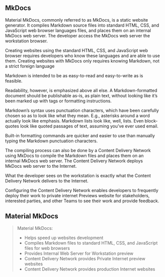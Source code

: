 
##  MkDocs

Material MkDocs, commonly referred to as MkDocs, is a static website generator. It compiles Markdown source files into standard HTML, CSS, and JavaScript web browser languages files, and places them on an internal MkDocs web server. The developer access the MkDocs web server the workstation browser.

Creating websites using the standard HTML, CSS, and JavaScript web browser requires developers who know these languages and are able to use them. Creating websites with MkDocs only requires knowing Markdown, not a strict foreign language

Markdown is intended to be as easy-to-read and easy-to-write as is feasible.

Readability, however, is emphasized above all else. A Markdown-formatted document should be publishable as-is, as plain text, without looking like it’s been marked up with tags or formatting instructions.

Markdown’s syntax uses punctuation characters, which have been carefully chosen so as to look like what they mean. E.g., asterisks around a word actually look like emphasis. Markdown lists look like, well, lists. Even block-quotes look like quoted passages of text, assuming you’ve ever used email.

Built-in formatting commands are quicker and easier to use than manually typing the Markdown punctuation characters.

The compiling process can also be done by a Content Delivery Network using MkDocs to compile the Markdown files and places them on an internal MkDocs web server. The Content Delivery Network deploys MkDocs web server to the Internet.

What the developer sees on the workstation is exactly what the Content Delivery Network delivers to the Internet.

Configuring the Content Delivery Network enables developers to frequently deploy their work to private internet Previews website for stakeholders, interested parties, and other Teams to see their work and provide feedback.


## Material MkDocs

> Material MkDocs:  
> - Helps speed up websites development  
> - Compiles Markdown files to standard HTML, CSS, and JavaScript files for web browsers  
> - Provides Internal Web Server for Workstation preview  
> - Content Delivery Network provides Private Internet preview websites  
> - Content Delivery Network provides production Internet websites

